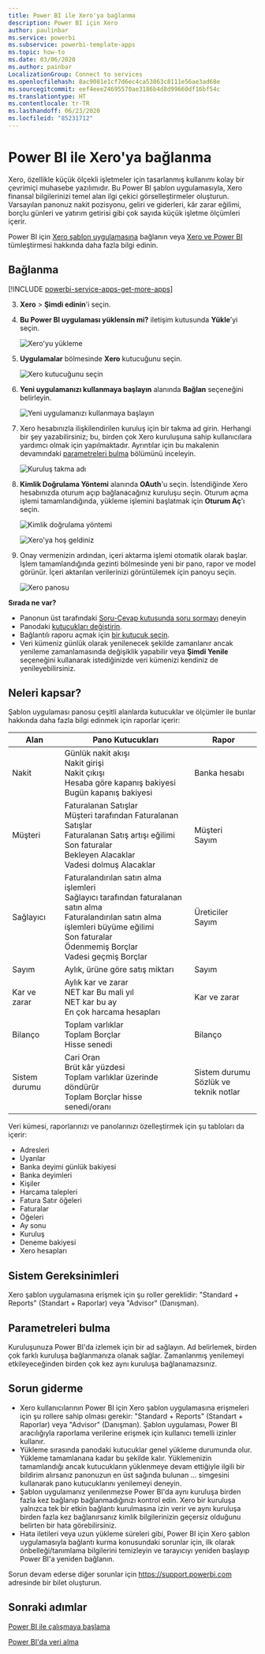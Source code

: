 ```yaml
---
title: Power BI ile Xero'ya bağlanma
description: Power BI için Xero
author: paulinbar
ms.service: powerbi
ms.subservice: powerbi-template-apps
ms.topic: how-to
ms.date: 03/06/2020
ms.author: painbar
LocalizationGroup: Connect to services
ms.openlocfilehash: 8ac9081e1cf7d6ec4ca53863c8111e56ae3ad68e
ms.sourcegitcommit: eef4eee24695570ae3186b4d8d99660df16bf54c
ms.translationtype: HT
ms.contentlocale: tr-TR
ms.lasthandoff: 06/23/2020
ms.locfileid: "85231712"
---
```

# <a name="connect-to-xero-with-power-bi"></a>Power BI ile Xero'ya bağlanma
Xero, özellikle küçük ölçekli işletmeler için tasarlanmış kullanımı kolay bir çevrimiçi muhasebe yazılımıdır. Bu Power BI şablon uygulamasıyla, Xero finansal bilgilerinizi temel alan ilgi çekici görselleştirmeler oluşturun. Varsayılan panonuz nakit pozisyonu, geliri ve giderleri, kâr zarar eğilimi, borçlu günleri ve yatırım getirisi gibi çok sayıda küçük işletme ölçümleri içerir.

Power BI için [Xero şablon uygulamasına](https://app.powerbi.com/getdata/services/xero) bağlanın veya [Xero ve Power BI](https://help.xero.com/Power-BI) tümleştirmesi hakkında daha fazla bilgi edinin.

## <a name="how-to-connect"></a>Bağlanma

[!INCLUDE [powerbi-service-apps-get-more-apps](../includes/powerbi-service-apps-get-more-apps.md)]

3. **Xero** \> **Şimdi edinin**'i seçin.
4. **Bu Power BI uygulaması yüklensin mi?** iletişim kutusunda **Yükle**’yi seçin.

    ![Xero'yu yükleme](media/service-connect-to-xero/power-bi-install-xero.png)

4. **Uygulamalar** bölmesinde **Xero** kutucuğunu seçin.

   ![Xero kutucuğunu seçin](media/service-connect-to-xero/power-bi-start-xero.png)

6. **Yeni uygulamanızı kullanmaya başlayın** alanında **Bağlan** seçeneğini belirleyin.

    ![Yeni uygulamanızı kullanmaya başlayın](media/service-connect-to-zendesk/power-bi-new-app-connect-get-started.png)

4. Xero hesabınızla ilişkilendirilen kuruluş için bir takma ad girin. Herhangi bir şey yazabilirsiniz; bu, birden çok Xero kuruluşuna sahip kullanıcılara yardımcı olmak için yapılmaktadır. Ayrıntılar için bu makalenin devamındaki [parametreleri bulma](#FindingParams) bölümünü inceleyin.

    ![Kuruluş takma adı](media/service-connect-to-xero/params.png)

5. **Kimlik Doğrulama Yöntemi** alanında **OAuth**'u seçin. İstendiğinde Xero hesabınızda oturum açıp bağlanacağınız kuruluşu seçin. Oturum açma işlemi tamamlandığında, yükleme işlemini başlatmak için **Oturum Aç**'ı seçin.
   
    ![Kimlik doğrulama yöntemi](media/service-connect-to-xero/creds.png)
   
    ![Xero'ya hoş geldiniz](media/service-connect-to-xero/creds2.png)
6. Onay vermenizin ardından, içeri aktarma işlemi otomatik olarak başlar. İşlem tamamlandığında gezinti bölmesinde yeni bir pano, rapor ve model görünür. İçeri aktarılan verilerinizi görüntülemek için panoyu seçin.
   
     ![Xero panosu](media/service-connect-to-xero/power-bi-xero-dashboard.png)

**Sırada ne var?**

* Panonun üst tarafındaki [Soru-Cevap kutusunda soru sormayı](../consumer/end-user-q-and-a.md) deneyin
* Panodaki [kutucukları değiştirin](../create-reports/service-dashboard-edit-tile.md).
* Bağlantılı raporu açmak için [bir kutucuk seçin](../consumer/end-user-tiles.md).
* Veri kümeniz günlük olarak yenilenecek şekilde zamanlanır ancak yenileme zamanlamasında değişiklik yapabilir veya **Şimdi Yenile** seçeneğini kullanarak istediğinizde veri kümenizi kendiniz de yenileyebilirsiniz.

## <a name="whats-included"></a>Neleri kapsar?
Şablon uygulaması panosu çeşitli alanlarda kutucuklar ve ölçümler ile bunlar hakkında daha fazla bilgi edinmek için raporlar içerir:  

| Alan | Pano Kutucukları | Rapor |
| --- | --- | --- |
| Nakit |Günlük nakit akışı <br>Nakit girişi <br>Nakit çıkışı <br>Hesaba göre kapanış bakiyesi <br>Bugün kapanış bakiyesi |Banka hesabı |
| Müşteri |Faturalanan Satışlar <br>Müşteri tarafından Faturalanan Satışlar <br>Faturalanan Satış artışı eğilimi <br>Son faturalar <br>Bekleyen Alacaklar <br>Vadesi dolmuş Alacaklar |Müşteri <br>Sayım |
| Sağlayıcı |Faturalandırılan satın alma işlemleri <br>Sağlayıcı tarafından faturalanan satın alma <br>Faturalandırılan satın alma işlemleri büyüme eğilimi <br> Son faturalar <br>Ödenmemiş Borçlar <br>Vadesi geçmiş Borçlar |Üreticiler <br>Sayım |
| Sayım |Aylık, ürüne göre satış miktarı |Sayım |
| Kar ve zarar |Aylık kar ve zarar <br>NET kar Bu mali yıl <br>NET kar bu ay <br>En çok harcama hesapları |Kar ve zarar |
| Bilanço |Toplam varlıklar <br>Toplam Borçlar <br>Hisse senedi |Bilanço |
| Sistem durumu |Cari Oran <br>Brüt kâr yüzdesi <br> Toplam varlıklar üzerinde döndürür <br>Toplam Borçlar hisse senedi/oranı |Sistem durumu <br>Sözlük ve teknik notlar |

Veri kümesi, raporlarınızı ve panolarınızı özelleştirmek için şu tabloları da içerir:  

* Adresleri  
* Uyarılar  
* Banka deyimi günlük bakiyesi  
* Banka deyimleri  
* Kişiler  
* Harcama talepleri  
* Fatura Satır öğeleri  
* Faturalar  
* Öğeleri  
* Ay sonu  
* Kuruluş  
* Deneme bakiyesi  
* Xero hesapları

## <a name="system-requirements"></a>Sistem Gereksinimleri
Xero şablon uygulamasına erişmek için şu roller gereklidir: "Standard + Reports" (Standart + Raporlar) veya "Advisor" (Danışman).

<a name="FindingParams"></a>

## <a name="finding-parameters"></a>Parametreleri bulma
Kuruluşunuza Power BI'da izlemek için bir ad sağlayın. Ad belirlemek, birden çok farklı kuruluşa bağlanmanıza olanak sağlar. Zamanlanmış yenilemeyi etkileyeceğinden birden çok kez aynı kuruluşa bağlanamazsınız.   

## <a name="troubleshooting"></a>Sorun giderme
* Xero kullanıcılarının Power BI için Xero şablon uygulamasına erişmeleri için şu rollere sahip olması gerekir: "Standard + Reports" (Standart + Raporlar) veya "Advisor" (Danışman). Şablon uygulaması, Power BI aracılığıyla raporlama verilerine erişmek için kullanıcı temelli izinler kullanır.
* Yükleme sırasında panodaki kutucuklar genel yükleme durumunda olur. Yükleme tamamlanana kadar bu şekilde kalır. Yüklemenizin tamamlandığı ancak kutucukların yüklenmeye devam ettiğiyle ilgili bir bildirim alırsanız panonuzun en üst sağında bulunan ... simgesini kullanarak pano kutucuklarını yenilemeyi deneyin.
* Şablon uygulamanız yenilenmezse Power BI'da aynı kuruluşa birden fazla kez bağlanıp bağlanmadığınızı kontrol edin. Xero bir kuruluşa yalnızca tek bir etkin bağlantı kurulmasına izin verir ve aynı kuruluşa birden fazla kez bağlanırsanız kimlik bilgilerinizin geçersiz olduğunu belirten bir hata görebilirsiniz.  
* Hata iletileri veya uzun yükleme süreleri gibi, Power BI için Xero şablon uygulamasıyla bağlantı kurma konusundaki sorunlar için, ilk olarak önbelleği/tanımlama bilgilerini temizleyin ve tarayıcıyı yeniden başlayıp Power BI'a yeniden bağlanın.  

Sorun devam ederse diğer sorunlar için https://support.powerbi.com adresinde bir bilet oluşturun.

## <a name="next-steps"></a>Sonraki adımlar
[Power BI ile çalışmaya başlama](../fundamentals/service-get-started.md)

[Power BI'da veri alma](service-get-data.md)
